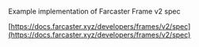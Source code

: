 Example implementation of Farcaster Frame v2 spec

[https://docs.farcaster.xyz/developers/frames/v2/spec](https://docs.farcaster.xyz/developers/frames/v2/spec)
